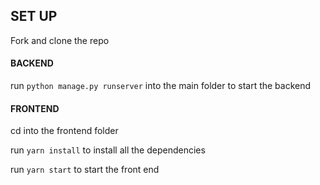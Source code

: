 ## SET UP

Fork and clone the repo

#### BACKEND 

run `python manage.py runserver` into the main folder to start the backend

#### FRONTEND

cd into the frontend folder

run `yarn install` to install all the dependencies

run `yarn start` to start the front end